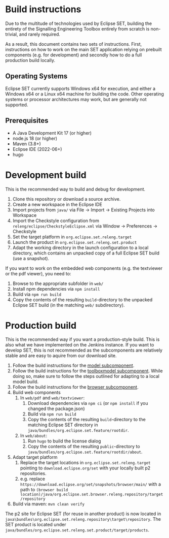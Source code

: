 # Build instructions

Due to the multitude of technologies used by Eclipse SET, building the entirety of the Signalling Engineering Toolbox entirely from scratch is non-trivial, and rarely required. 

As a result, this document contains two sets of instructions. First, instructions on how to work on the main SET application relying on prebuilt components (e.g. for development) and secondly how to do a full production build locally.

## Operating Systems

Eclipse SET currently supports Windows x64 for execution, and either a Windows x64 or a Linux x64 machine for building the code. Other operating systems or processor architectures may work, but are generally not supported.

## Prerequisites

- A Java Development Kit 17 (or higher)
- node.js 18 (or higher)
- Maven (3.8+) 
- Eclipse IDE (2022-06+)
- hugo

# Development build

This is the recommended way to build and debug for development. 

1. Clone this repository or download a source archive.
2. Create a new workspace in the Eclipse IDE
3. Import projects from `java/` via File -> Import -> Existing Projects into Workspace
4. Import the Checkstyle configuration from `releng/eclipse/CheckstyleEclipse.xml` via Window -> Preferences -> Checkstyle
5. Set the target platform in `org.eclipse.set.releng.target`
6. Launch the product in `org.eclipse.set.releng.set.product`
7. Adapt the working directory in the launch configuration to a local directory, which contains an unpacked copy of a full Eclipse SET build (use a snapshot). 

If you want to work on the embedded web components (e.g. the textviewer or the pdf viewer), you need to: 

1. Browse to the appropriate subfolder in `web/`
2. Install npm dependencies via `npm install`
3. Build via `npm run build`
4. Copy the contents of the resulting `build`-directory to the unpacked Eclipse SET build (in the matching `web/` subdirectory). 

# Production build

This is the recommended way if you want a production-style build. This is also what we have implemented on the Jenkins instance. If you want to develop SET, this is not recommended as the subcomponents are relatively stable and are easy to aquire from our download site.

1. Follow the build instructions for the [model subcomponent](https://gitlab.eclipse.org/eclipse/set/model). 
2. Follow the build instructions for the [toolboxmodel subcomponent](https://gitlab.eclipse.org/eclipse/set/toolbox-model). While doing so, make sure to follow the steps outlined for adapting to a local model build.
3. Follow the build instructions for the [browser subcomponent](https://gitlab.eclipse.org/eclipse/set/browser).
4. Build web components
    1. In `web/pdf` and `web/textviewer`:
        1. Download dependencies via `npm ci` (or `npm install` if you changed the package.json)
        2. Build via `npm run build`
        4. Copy the contents of the resulting `build`-directory to the matching Eclipse SET directory in `java/bundles/org.eclipse.set.feature/rootdir`. 
    2. In `web/about`: 
        1. Run `hugo` to build the license dialog
        2. Copy the contents of the resulting `public`-directory to `java/bundles/org.eclipse.set.feature/rootdir/about`. 
5. Adapt target platform 
    1. Replace the target locations in `org.eclipse.set.releng.target` pointing to `download.eclipse.org/set` with your locally built p2 repositories. 
    2. e.g. replace `https://download.eclipse.org/set/snapshots/browser/main/` with a path to `(browser build location)/java/org.eclipse.set.browser.releng.repository/target/repository`
6. Build via maven: `mvn clean verify`

The p2 site for Eclipse SET (for reuse in another product) is now located in `java\bundles\org.eclipse.set.releng.repository\target\repository`. The SET product is located under `java/bundles/org.eclipse.set.releng.set.product/target/products`. 